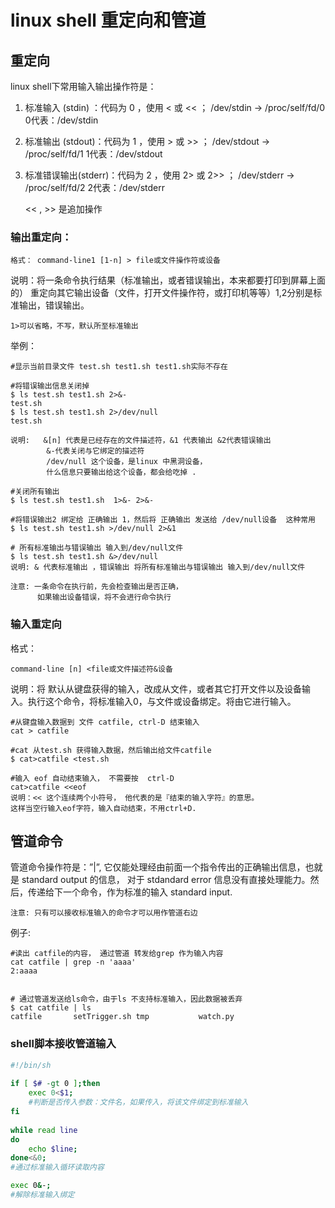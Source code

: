 # linux shell 重定向和管道

## 重定向

linux shell下常用输入输出操作符是：

1. 标准输入   (stdin) ：代码为 0 ，使用 < 或 << ； /dev/stdin -> /proc/self/fd/0   0代表：/dev/stdin 
2. 标准输出   (stdout)：代码为 1 ，使用 > 或 >> ； /dev/stdout -> /proc/self/fd/1  1代表：/dev/stdout
3. 标准错误输出(stderr)：代码为 2 ，使用 2> 或 2>> ； /dev/stderr -> /proc/self/fd/2 2代表：/dev/stderr

    << , >> 是追加操作

### 输出重定向：

    格式： command-line1 [1-n] > file或文件操作符或设备
说明：将一条命令执行结果（标准输出，或者错误输出，本来都要打印到屏幕上面的）  重定向其它输出设备（文件，打开文件操作符，或打印机等等）1,2分别是标准输出，错误输出。

    1>可以省略，不写，默认所至标准输出


举例：

    #显示当前目录文件 test.sh test1.sh test1.sh实际不存在
    
    #将错误输出信息关闭掉
    $ ls test.sh test1.sh 2>&-
    test.sh
    $ ls test.sh test1.sh 2>/dev/null
    test.sh
    
    说明:   &[n] 代表是已经存在的文件描述符，&1 代表输出 &2代表错误输出 
            &-代表关闭与它绑定的描述符
    	    /dev/null 这个设备，是linux 中黑洞设备， 
    	    什么信息只要输出给这个设备，都会给吃掉 .
    
    #关闭所有输出
    $ ls test.sh test1.sh  1>&- 2>&- 
    
    #将错误输出2 绑定给 正确输出 1，然后将 正确输出 发送给 /dev/null设备  这种常用
    $ ls test.sh test1.sh >/dev/null 2>&1
    
    # 所有标准输出与错误输出 输入到/dev/null文件
    $ ls test.sh test1.sh &>/dev/null
    说明: & 代表标准输出 ，错误输出 将所有标准输出与错误输出 输入到/dev/null文件
    
    注意: 一条命令在执行前，先会检查输出是否正确，
          如果输出设备错误，将不会进行命令执行


### 输入重定向

格式：

    command-line [n] <file或文件描述符&设备

说明：将 默认从键盘获得的输入，改成从文件，或者其它打开文件以及设备输入。执行这个命令，将标准输入0，与文件或设备绑定。将由它进行输入。

    #从键盘输入数据到 文件 catfile, ctrl-D 结束输入
    cat > catfile 
    
    #cat 从test.sh 获得输入数据，然后输出给文件catfile
    $ cat>catfile <test.sh
    
    #输入 eof 自动结束输入， 不需要按  ctrl-D
    cat>catfile <<eof
    说明：<< 这个连续两个小符号， 他代表的是『结束的输入字符』的意思。 
    这样当空行输入eof字符，输入自动结束，不用ctrl+D.


## 管道命令

管道命令操作符是：”|”,  它仅能处理经由前面一个指令传出的正确输出信息，也就是 standard output 的信息，
对于 stdandard error 信息没有直接处理能力。然后，传递给下一个命令，作为标准的输入 standard input.

    注意: 只有可以接收标准输入的命令才可以用作管道右边

例子:

    #读出 catfile的内容， 通过管道 转发给grep 作为输入内容
    cat catfile | grep -n 'aaaa'
    2:aaaa
    
    
    # 通过管道发送给ls命令，由于ls 不支持标准输入，因此数据被丢弃
    $ cat catfile | ls 
    catfile       setTrigger.sh tmp           watch.py


### shell脚本接收管道输入

```bash
#!/bin/sh
  
if [ $# -gt 0 ];then
    exec 0<$1;
    #判断是否传入参数：文件名，如果传入，将该文件绑定到标准输入
fi
  
while read line
do
    echo $line;
done<&0;
#通过标准输入循环读取内容

exec 0&-;
#解除标准输入绑定
```
